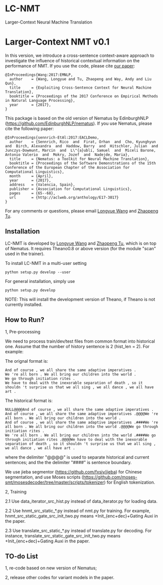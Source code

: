 # LC-NMT
Larger-Context Neural Machine Translation

Larger-Context NMT v0.1
===========================

In this version, we introduce a cross-sentence context-aware approach to investigate the influence of historical contextual information on the performance of NMT. If you use the code, please cite <a href="https://arxiv.org/pdf/1704.04347.pdf">our paper</a>:

<pre><code>@InProceedings{Wang:2017:EMNLP,
  author    = {Wang, Longyue and Tu, Zhaopeng and Way, Andy and Liu Qun},
  title     = {Exploiting Cross-Sentence Context for Neural Machine Translation},
  booktitle = {Proceedings of the 2017 Conference on Empirical Methods in Natural Language Processing},
  year      = {2017},
}
</code></pre>

This package is based on the old version of Nematus by EdinburghNLP (https://github.com/EdinburghNLP/nematus). If you use Nematus, please cite the following paper:

<pre><code>@InProceedings{sennrich-EtAl:2017:EACLDemo,
  author    = {Sennrich, Rico  and  Firat, Orhan  and  Cho, Kyunghyun  and  Birch, Alexandra  and  Haddow, Barry  and  Hitschler, Julian  and  Junczys-Dowmunt, Marcin  and  L\"{a}ubli, Samuel  and  Miceli Barone, Antonio Valerio  and  Mokry, Jozef  and  Nadejde, Maria},
  title     = {Nematus: a Toolkit for Neural Machine Translation},
  booktitle = {Proceedings of the Software Demonstrations of the 15th Conference of the European Chapter of the Association for Computational Linguistics},
  month     = {April},
  year      = {2017},
  address   = {Valencia, Spain},
  publisher = {Association for Computational Linguistics},
  pages     = {65--68},
  url       = {http://aclweb.org/anthology/E17-3017}
}
</code></pre>

For any comments or questions, please  email <a href="mailto:vincentwang0229@gmail.com">Longyue Wang</a> and <a href="mailto:tuzhaopeng@gmail.com">Zhaopeng Tu</a>.

Installation
------------

LC-NMT is developed by <a href="http://computing.dcu.ie/~lwang/">Longyue Wang</a> and <a href="http://www.zptu.net">Zhaopeng Tu</a>, which is on top of Nematus. It requires Theano0.8 or above version (for the module "scan" used in the trainer).

To install LC-NMT in a multi-user setting

``python setup.py develop --user``

For general installation, simply use

``python setup.py develop``

NOTE: This will install the development version of Theano, if Theano is not currently installed.


How to Run?
--------------------------

1, Pre-processing

We need to process train/dev/test files from common format into historical one. Assume that the number of history sentence is 2 (hist_len = 2). For example:

The orignal format is:

<pre><code>And of course , we all share the same adaptive imperatives .
We 're all born . We all bring our children into the world .
We go through initiation rites .
We have to deal with the inexorable separation of death , so it shouldn 't surprise us that we all sing , we all dance , we all have art .</code></pre>

The historical format is:

<pre><code>NULL@@@@And of course , we all share the same adaptive imperatives .
And of course , we all share the same adaptive imperatives .@@@@We 're all born . We all bring our children into the world .
And of course , we all share the same adaptive imperatives .####We 're all born . We all bring our children into the world .@@@@We go through initiation rites .
We 're all born . We all bring our children into the world .####We go through initiation rites .@@@@We have to deal with the inexorable separation of death , so it shouldn 't surprise us that we all sing , we all dance , we all have art .</code></pre>

where the delimiter "@@@@" is used to separate historical and current sentences; and the the delimiter "####" is sentence boundary.

We use jieba segmentor (https://github.com/fxsjy/jieba) for Chinese segmentation, and use Moses scripts (https://github.com/moses-smt/mosesdecoder/tree/master/scripts/tokenizer) for English tokenization.

2, Training

2.1 Use data_iterator_src_hist.py instead of data_iterator.py for loading data.

2.2 Use hnmt_src_static_*.py instead of nmt.py for training. For example, hnmt_src_static_gate_src_init_two.py means +Init_{enc+dec}+Gating Auxi in the paper.

2.3 Use translate_src_static_*.py instead of translate.py for decoding. For instance, translate_src_static_gate_src_init_two.py means +Init_{enc+dec}+Gating Auxi in the paper.

TO-do List
--------------------------

1, re-code based on new version of Nematus;

2, release other codes for variant models in the paper.

